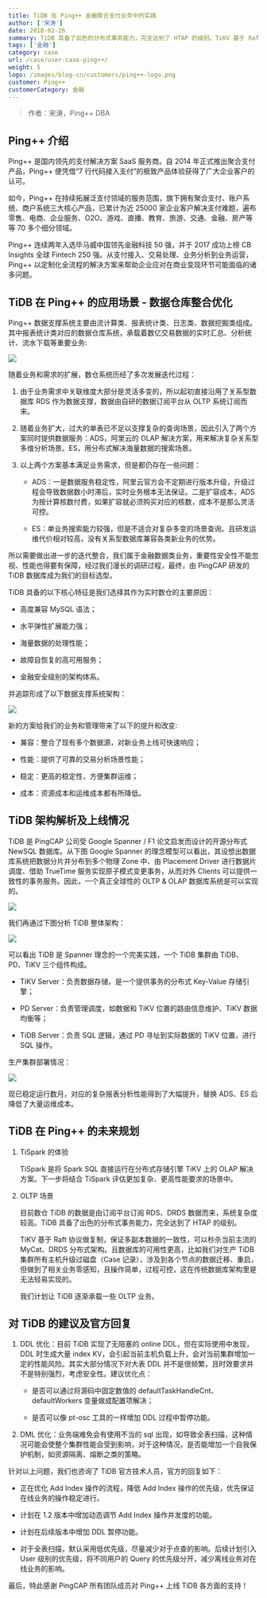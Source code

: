 ```yaml
---
title: TiDB 在 Ping++ 金融聚合支付业务中的实践
author: ['宋涛']
date: 2018-02-26
summary: TiDB 具备了出色的分布式事务能力，完全达到了 HTAP 的级别。TiKV 基于 Raft 协议做复制，保证多副本数据的一致性，可以秒杀当前主流的 MyCat、DRDS 分布式架构，且数据库的可用性更高。
tags: ['金融']
category: case
url: /case/user-case-ping++/
weight: 5
logo: /images/blog-cn/customers/ping++-logo.png
customer: Ping++
customerCategory: 金融
---
```


>作者：宋涛，Ping++ DBA

## Ping++ 介绍

Ping++ 是国内领先的支付解决方案 SaaS 服务商。自 2014 年正式推出聚合支付产品，Ping++ 便凭借“7 行代码接入支付”的极致产品体验获得了广大企业客户的认可。

如今，Ping++ 在持续拓展泛支付领域的服务范围，旗下拥有聚合支付、账户系统、商户系统三大核心产品，已累计为近 25000 家企业客户解决支付难题，遍布零售、电商、企业服务、O2O、游戏、直播、教育、旅游、交通、金融、房产等等 70 多个细分领域。

Ping++ 连续两年入选毕马威中国领先金融科技 50 强，并于 2017 成功上榜 CB Insights 全球 Fintech 250 强。从支付接入、交易处理、业务分析到业务运营，Ping++ 以定制化全流程的解决方案来帮助企业应对在商业变现环节可能面临的诸多问题。

## TiDB 在 Ping++ 的应用场景 - 数据仓库整合优化

Ping++ 数据支撑系统主要由流计算类、报表统计类、日志类、数据挖掘类组成。其中报表统计类对应的数据仓库系统，承载着数亿交易数据的实时汇总、分析统计、流水下载等重要业务:

![](media/user-case-ping++/1.png)

随着业务和需求的扩展，数仓系统历经了多次发展迭代过程：

1. 由于业务需求中关联维度大部分是灵活多变的，所以起初直接沿用了关系型数据库 RDS 作为数据支撑，数据由自研的数据订阅平台从 OLTP 系统订阅而来。

2. 随着业务扩大，过大的单表已不足以支撑复杂的查询场景，因此引入了两个方案同时提供数据服务：ADS，阿里云的 OLAP 解决方案，用来解决复杂关系型多维分析场景。ES，用分布式解决海量数据的搜索场景。

3. 以上两个方案基本满足业务需求，但是都仍存在一些问题：

    + ADS：一是数据服务稳定性，阿里云官方会不定期进行版本升级，升级过程会导致数据数小时滞后，实时业务根本无法保证。二是扩容成本，ADS 为按计算核数付费，如果扩容就必须购买对应的核数，成本不是那么灵活可控。

    + ES：单业务搜索能力较强，但是不适合对复杂多变的场景查询。且研发运维代价相对较高，没有关系型数据库兼容各类新业务的优势。

所以需要做出进一步的迭代整合，我们属于金融数据类业务，重要性安全性不能忽视、性能也得要有保障，经过我们漫长的调研过程，最终，由 PingCAP 研发的 TiDB 数据库成为我们的目标选型。

TiDB 具备的以下核心特征是我们选择其作为实时数仓的主要原因：

+ 高度兼容 MySQL 语法；

+ 水平弹性扩展能力强；

+ 海量数据的处理性能；

+ 故障自恢复的高可用服务；

+ 金融安全级别的架构体系。

并追踪形成了以下数据支撑系统架构：

![](media/user-case-ping++/2.png)

新的方案给我们的业务和管理带来了以下的提升和改变:

+ 兼容：整合了现有多个数据源，对新业务上线可快速响应；

+ 性能：提供了可靠的交易分析场景性能；

+ 稳定：更高的稳定性，方便集群运维；

+ 成本：资源成本和运维成本都有所降低。

## TiDB 架构解析及上线情况

TiDB 是 PingCAP 公司受 Google Spanner / F1 论文启发而设计的开源分布式 NewSQL 数据库。从下图 Google Spanner 的理念模型可以看出，其设想出数据库系统把数据分片并分布到多个物理 Zone 中、由 Placement Driver 进行数据片调度、借助 TrueTime 服务实现原子模式变更事务，从而对外 Clients 可以提供一致性的事务服务。因此，一个真正全球性的 OLTP & OLAP 数据库系统是可以实现的。

![](media/user-case-ping++/3.png)

我们再通过下图分析 TiDB 整体架构：

![](media/user-case-ping++/4.png)

可以看出 TiDB 是 Spanner 理念的一个完美实践，一个 TiDB 集群由 TiDB、PD、TiKV 三个组件构成。

+ TiKV Server：负责数据存储，是一个提供事务的分布式 Key-Value 存储引擎；

+ PD Server：负责管理调度，如数据和 TiKV 位置的路由信息维护、TiKV 数据均衡等；

+ TiDB Server：负责 SQL 逻辑，通过 PD 寻址到实际数据的 TiKV 位置，进行 SQL 操作。

生产集群部署情况：

![](media/user-case-ping++/5.png)

现已稳定运行数月，对应的复杂报表分析性能得到了大幅提升，替换 ADS、ES 后降低了大量运维成本。

## TiDB 在 Ping++ 的未来规划

1. TiSpark 的体验

    TiSpark 是将 Spark SQL 直接运行在分布式存储引擎 TiKV 上的 OLAP 解决方案。下一步将结合 TiSpark 评估更加复杂、更高性能要求的场景中。

2. OLTP 场景

    目前数仓 TiDB 的数据是由订阅平台订阅 RDS、DRDS 数据而来，系统复杂度较高。TiDB 具备了出色的分布式事务能力，完全达到了 HTAP 的级别。

    TiKV 基于 Raft 协议做复制，保证多副本数据的一致性，可以秒杀当前主流的 MyCat、DRDS 分布式架构。且数据库的可用性更高，比如我们对生产 TiDB 集群所有主机升级过磁盘（Case 记录），涉及到各个节点的数据迁移、重启，但做到了相关业务零感知，且操作简单，过程可控，这在传统数据库架构里是无法轻易实现的。

    我们计划让 TiDB 逐渐承载一些 OLTP 业务。

## 对 TiDB 的建议及官方回复

1. DDL 优化：目前 TiDB 实现了无阻塞的 online DDL，但在实际使用中发现，DDL 时生成大量 index KV，会引起当前主机负载上升，会对当前集群增加一定的性能风险。其实大部分情况下对大表 DDL 并不是很频繁，且时效要求并不是特别强烈，考虑安全性。建议优化点：

    + 是否可以通过将源码中固定数值的 defaultTaskHandleCnt、defaultWorkers 变量做成配置项解决；

    + 是否可以像 pt-osc 工具的一样增加 DDL 过程中暂停功能。

2. DML 优化：业务端难免会有使用不当的 sql 出现，如导致全表扫描，这种情况可能会使整个集群性能会受到影响，对于这种情况，是否能增加一个自我保护机制，如资源隔离、熔断之类的策略。

针对以上问题，我们也咨询了 TiDB 官方技术人员，官方的回复如下：

+ 正在优化 Add Index 操作的流程，降低 Add Index 操作的优先级，优先保证在线业务的操作稳定进行。

+ 计划在 1.2 版本中增加动态调节 Add Index 操作并发度的功能。

+ 计划在后续版本中增加 DDL 暂停功能。

+ 对于全表扫描，默认采用低优先级，尽量减少对于点查的影响。后续计划引入 User 级别的优先级，将不同用户的 Query 的优先级分开，减少离线业务对在线业务的影响。

最后，特此感谢 PingCAP 所有团队成员对 Ping++ 上线 TiDB 各方面的支持！

